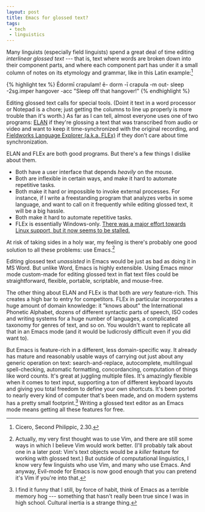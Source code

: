 ```yaml
---
layout: post 
title: Emacs for glossed text?
tags:
 - tech
 - linguistics
---
```


Many linguists (especially field linguists) spend a great deal of time
editing *interlinear glossed text* --- that is, text where words are
broken down into their component parts, and where each component part
has under it a small column of notes on its etymology and grammar,
like in this Latin example:[^1]

{% highlight tex %}
Ēdormī                crapulam!
ē-   dorm  -ī         crapula  -m
out- sleep -2sg.imper hangover -acc
"Sleep off that hangover!"
{% endhighlight %}

Editing glossed text calls for special tools. (Doint it text in a word
processor or Notepad is a chore; just getting the columns to line up
properly is more trouble than it's worth.) As far as I can tell,
almost everyone uses one of two programs: [ELAN](https://tla.mpi.nl/tools/tla-tools/elan/elan-description/) if they're glossing a
text that was transcribed from audio or video and want to keep it
time-synchronized with the original recording, and [Fieldworks Language
Explorer (a.k.a. FLEx)](http://fieldworks.sil.org/flex/) if they don't care about time synchronization.

ELAN and FLEx are both good programs. But there's a few things I
dislike about them.

+ Both have a user interface that depends *heavily* on the mouse.
+ Both are inflexible in certain ways, and make it hard to automate
  repetitive tasks. 
+ Both make it hard or impossible to invoke external processes. For
  instance, if I write a freestanding program that analyzes verbs in
  some language, and want to call on it frequently while editing glossed
  text, it will be a big hassle.
+ Both make it hard to automate repetitive tasks.
+ FLEx is essentially Windows-only. [There was a major effort towards
  Linux support, but it now seems to be stalled.](http://linux.lsdev.sil.org/blog/)

At risk of taking sides in a holy war, my feeling is there's probably
one good solution to all these problems: use Emacs.[^2]

Editing glossed text *unassisted* in Emacs would be just as bad as
doing it in MS Word.  But unlike Word, Emacs is highly
extensible. Using Emacs minor mode custom-made for editing glossed
text in flat text files could be straightforward, flexible, portable,
scriptable, and mouse-free.

The other thing about ELAN and FLEx is that both are *very*
feature-rich. This creates a high bar to entry for competitors. FLEx
in particular incorporates a huge amount of domain knowledge: it
"knows about" the International Phonetic Alphabet, dozens of different
syntactic parts of speech, ISO codes and writing systems for a huge
number of languages, a complicated taxonomy for genres of text, and
so on. You wouldn't want to replicate all that in an Emacs mode (and
it would be ludicrosly difficult even if you did want to).

But Emacs is feature-rich in a different, less domain-specific way. It
already has mature and reasonably usable ways of carrying out just
about any generic operation on text: search-and-replace, autocomplete,
multilingual spell-checking, automatic formatting, concordancing,
computation of things like word counts. It's great at juggling
multiple files. It's amazingly flexible when it comes to text input,
supporting a ton of different keyboard layouts and giving you total
freedom to define your own shortcuts. It's been ported to nearly every
kind of computer that's been made, and on modern systems has a pretty
small footprint.[^3] Writing a glossed text editor as an Emacs mode means
getting all these features for free.

[^1]: Cicero, Second Philippic, 2.30.
[^2]: Actually, my very first thought was to use Vim, and there are still some ways in which I believe Vim would work better. (I'll probably talk about one in a later post: Vim's text objects would be a *killer* feature for working with glossed text.) But outside of computational linguistics, I know very few linguists who use Vim, and many who use Emacs. And anyway, Evil-mode for Emacs is now good enough that you can pretend it's Vim if you're into that.
[^3]: I find it funny that I still, by force of habit, think of Emacs as a terrible memory hog --- something that hasn't really been true since I was in high school. Cultural inertia is a strange thing.



